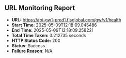 ## URL Monitoring Report

- **URL:** https://api-gw1-prod1.fisglobal.com/gw/v1/health
- **Start Time:** 2025-05-09T12:18:09.045486
- **End Time:** 2025-05-09T12:18:09.258221
- **Total Time Taken:** 0.212735 seconds
- **HTTP Status Code:** 200
- **Status:** Success
- **Failure Reason:** N/A
